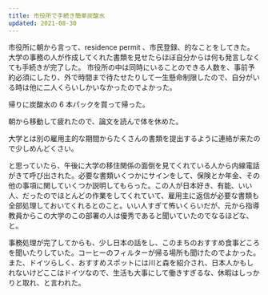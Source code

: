 ```yaml
---
title: 市役所で手続き簡単炭酸水
updated: 2021-08-30
---
```


市役所に朝から言って、residence permit 、市民登録、的なことをしてきた。大学の事務の人が作成してくれた書類を見せたらほぼ自分からは何も発言しなくても手続きが完了した。
市役所の中は同時にいることのできる人数を、事前予約必須にしたり、外で時間まで待たせたりして一生懸命制限したので、自分がいる時は他に二人くらいしかいなかったのでよかった。

帰りに炭酸水の 6 本パックを買って帰った。

朝から移動して疲れたので、論文を読んで体を休めた。

大学とは別の雇用主的な期間からたくさんの書類を提出するように連絡が来たので少しめんどくさい。

と思っていたら、午後に大学の移住関係の面倒を見てくれている人から内線電話がきて呼び出された。必要な書類いくつかにサインをして、保険とか年金、その他の事項に関していくつか説明してもらった。この人が日本好き、有能、いい人、だったのでほとんどの作業をしてくれていて、雇用主に返信が必要な書類も全部処理しておいてくれるとのこと。いい人すぎて怖いくらいだが、元から指導教員からこの大学のこの部署の人は優秀であると聞いていたのでなるほどな、と。

事務処理が完了してからも、少し日本の話をし、このまちのおすすめ食事どころを聞いたりしていた。コーヒーのフィルターが帰る場所も聞けたのでよかった。また、ドイツらしく、おすすめスポットには川と森を紹介され、日本人かもしれないけどここはドイツなので、生活も大事にして働きすぎるな、休暇はしっかりと取れ、と言われた。
